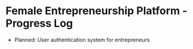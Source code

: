# Female Entrepreneurship Platform - Progress Log
- Planned: User authentication system for entrepreneurs

